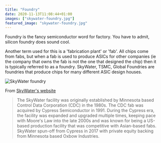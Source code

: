 ```yaml
---
title: "Foundry"
date: 2020-11-13T11:08:44+01:00
images: ["skywater-foundry.jpg"]
featured_image: "skywater-foundry.jpg"
---
```


Foundry is the fancy semiconductor word for factory. You have to admit, silicon foundry does sound cool.

Another term used for this is a 'fabrication plant' or 'fab'. All chips come from fabs, but when a fab is used to produce ASICs for other companies (ie the company that owns the fab is not the one that designed the chip) then it is typically referred to as a foundry. SkyWater, TSMC, Global Foundries are foundries that produce chips for many different ASIC design houses.

![SkyWater foundry](/skywater-foundry.jpg)

From [SkyWater's website](https://www.skywatertechnology.com/about-skywater/)

> The SkyWater facility was originally established by Minnesota based Control Data Corporation (CDC) in the 1980s. The CDC fab was acquired by Cypress Semiconductor in 1991. During the Cypress era, the facility was expanded and upgraded multiple times, keeping pace with Moore's Law into the late 2000s and was known for being a US-based production facility that was competitive with Asian-based fabs. SkyWater spun-off from Cypress in 2017 with private equity backing from Minnesota based Oxbow Industries.


